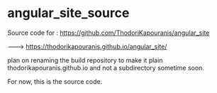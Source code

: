 # angular_site_source


Source code for : https://github.com/ThodoriKapouranis/angular_site

---> https://thodorikapouranis.github.io/angular_site/


plan on renaming the build repository to make it plain thodorikapouranis.github.io and not a subdirectory sometime soon.


For now, this is the source code. 
